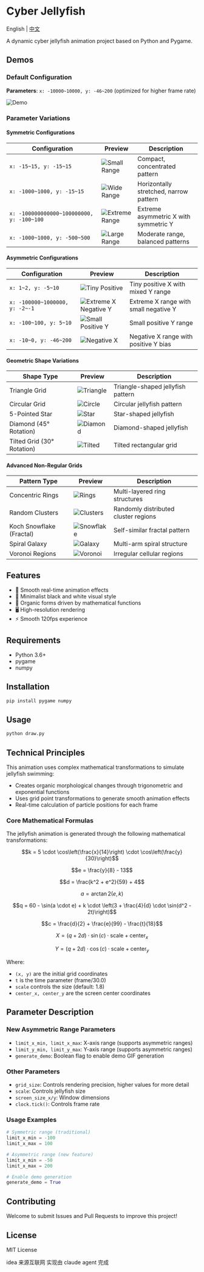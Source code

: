 # Cyber Jellyfish

English | [中文](./README_CN.md)

A dynamic cyber jellyfish animation project based on Python and Pygame.

## Demos

### Default Configuration

**Parameters**: `x: -10000~10000, y: -46~200` (optimized for higher frame rate)

![Demo](demo.gif)

### Parameter Variations

#### Symmetric Configurations

| Configuration                             | Preview                                            | Description                            |
| ----------------------------------------- | -------------------------------------------------- | -------------------------------------- |
| `x: -15~15, y: -15~15`                    | ![Small Range](demos/demo_small_symmetric.gif)     | Compact, concentrated pattern          |
| `x: -1000~1000, y: -15~15`                | ![Wide Range](demos/demo_wide_symmetric.gif)       | Horizontally stretched, narrow pattern |
| `x: -100000000000~100000000, y: -100~100` | ![Extreme Range](demos/demo_extreme_symmetric.gif) | Extreme asymmetric X with symmetric Y  |
| `x: -1000~1000, y: -500~500`              | ![Large Range](demos/demo_large_symmetric.gif)     | Moderate range, balanced patterns      |

#### Asymmetric Configurations

| Configuration                  | Preview                                                      | Description                           |
| ------------------------------ | ------------------------------------------------------------ | ------------------------------------- |
| `x: 1~2, y: -5~10`             | ![Tiny Positive](demos/demo_tiny_positive.gif)               | Tiny positive X with mixed Y range    |
| `x: -100000~1000000, y: -2~-1` | ![Extreme X Negative Y](demos/demo_extreme_x_negative_y.gif) | Extreme X range with small negative Y |
| `x: -100~100, y: 5~10`         | ![Small Positive Y](demos/demo_small_positive_y.gif)         | Small positive Y range                |
| `x: -10~0, y: -46~200`         | ![Negative X](demos/demo_negative_x_asymmetric.gif)          | Negative X range with positive Y bias |

#### Geometric Shape Variations

| Shape Type                 | Preview                                        | Description                       |
| -------------------------- | ---------------------------------------------- | --------------------------------- |
| Triangle Grid              | ![Triangle](demos/demo_triangle_jellyfish.gif) | Triangle-shaped jellyfish pattern |
| Circular Grid              | ![Circle](demos/demo_circle_jellyfish.gif)     | Circular jellyfish pattern        |
| 5-Pointed Star             | ![Star](demos/demo_star_jellyfish.gif)         | Star-shaped jellyfish             |
| Diamond (45° Rotation)     | ![Diamond](demos/demo_diamond_jellyfish.gif)   | Diamond-shaped jellyfish          |
| Tilted Grid (30° Rotation) | ![Tilted](demos/demo_tilted_jellyfish.gif)     | Tilted rectangular grid           |

#### Advanced Non-Regular Grids

| Pattern Type             | Preview                                     | Description                          |
| ------------------------ | ------------------------------------------- | ------------------------------------ |
| Concentric Rings         | ![Rings](demos/demo_concentric_rings.gif)   | Multi-layered ring structures        |
| Random Clusters          | ![Clusters](demos/demo_random_clusters.gif) | Randomly distributed cluster regions |
| Koch Snowflake (Fractal) | ![Snowflake](demos/demo_koch_snowflake.gif) | Self-similar fractal pattern         |
| Spiral Galaxy            | ![Galaxy](demos/demo_spiral_galaxy.gif)     | Multi-arm spiral structure           |
| Voronoi Regions          | ![Voronoi](demos/demo_voronoi_regions.gif)  | Irregular cellular regions           |

## Features

- 🌊 Smooth real-time animation effects
- 🎨 Minimalist black and white visual style
- 💫 Organic forms driven by mathematical functions
- 🖥️ High-resolution rendering
- ⚡ Smooth 120fps experience

## Requirements

- Python 3.6+
- pygame
- numpy

## Installation

```bash
pip install pygame numpy
```

## Usage

```bash
python draw.py
```

## Technical Principles

This animation uses complex mathematical transformations to simulate jellyfish swimming:

- Creates organic morphological changes through trigonometric and exponential functions
- Uses grid point transformations to generate smooth animation effects
- Real-time calculation of particle positions for each frame

### Core Mathematical Formulas

The jellyfish animation is generated through the following mathematical transformations:

$$k = 5 \cdot \cos\left(\frac{x}{14}\right) \cdot \cos\left(\frac{y}{30}\right)$$

$$e = \frac{y}{8} - 13$$

$$d = \frac{k^2 + e^2}{59} + 4$$

$$a = \arctan2(e, k)$$

$$q = 60 - \sin(a \cdot e) + k \cdot \left(3 + \frac{4}{d} \cdot \sin(d^2 - 2t)\right)$$

$$c = \frac{d}{2} + \frac{e}{99} - \frac{t}{18}$$

$$X = (q + 2d) \cdot \sin(c) \cdot \text{scale} + \text{center}_x$$

$$Y = (q + 2d) \cdot \cos(c) \cdot \text{scale} + \text{center}_y$$

Where:

- `(x, y)` are the initial grid coordinates
- `t` is the time parameter (frame/30.0)
- `scale` controls the size (default: 1.8)
- `center_x, center_y` are the screen center coordinates

## Parameter Description

### New Asymmetric Range Parameters

- `limit_x_min, limit_x_max`: X-axis range (supports asymmetric ranges)
- `limit_y_min, limit_y_max`: Y-axis range (supports asymmetric ranges)
- `generate_demo`: Boolean flag to enable demo GIF generation

### Other Parameters

- `grid_size`: Controls rendering precision, higher values for more detail
- `scale`: Controls jellyfish size
- `screen_size_x/y`: Window dimensions
- `clock.tick()`: Controls frame rate

### Usage Examples

```python
# Symmetric range (traditional)
limit_x_min = -100
limit_x_max = 100

# Asymmetric range (new feature)
limit_x_min = -50
limit_x_max = 200

# Enable demo generation
generate_demo = True
```

## Contributing

Welcome to submit Issues and Pull Requests to improve this project!

## License

MIT License

idea 来源互联网 实现由 claude agent 完成
